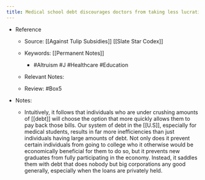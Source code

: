 ```yaml
---
title: Medical school debt discourages doctors from taking less lucrative, more altruistic positions that would prevent them from paying back loans.
---
```


- Reference
	 - Source: [[Against Tulip Subsidies]] [[Slate Star Codex]]

	 - Keywords: [[Permanent Notes]]
		 - #Altruism #J #Healthcare #Education 

	 - Relevant Notes: 

	 - Review: #Box5

- Notes:
	 - Intuitively, it follows that individuals who are under crushing amounts of [[debt]] will choose the option that more quickly allows them to pay back those bills.  Our system of debt in the [[U.S]], especially for medical students, results in far more inefficiencies than just individuals having large amounts of debt. Not only does it prevent certain individuals from going to college who it otherwise would be economically beneficial for them to do so, but it prevents new graduates from fully participating in the economy. Instead, it saddles them with debt that does nobody but big corporations any good generally, especially when the loans are privately held. 
